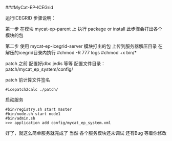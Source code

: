 
###MyCat-EP-ICEGrid 

运行ICEGRID 步骤说明：

第一步 在模块 mycat-ep-parent 上 执行 package or install
此步骤会打出各个模块的包

第二步 使用 mycat-ep-icegrid-server 模块打出的包 上传到服务器解压目录 
 在解压的icegrid目录内执行 
    #chmod -R 777 logs
    #chmod +x bin/*
 
 patch 之前 配置好jdbc jedis 等等 
 配置文件目录：patch/mycat_ep_system/config/
 
 patch 前计算文件签名
 
    #icepatch2calc ./patch/
 
 启动服务
    
    #bin/registry.sh start master
    #bin/node.sh start node1
    #bin/admin.sh 
    >>> application add config/mycat_ep_system.xml


好了，就这么简单服务就完成了 当然 各个服务模块还未调试 还有Bug 等着你修改 

